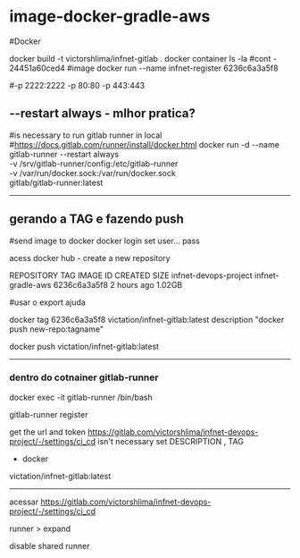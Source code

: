# image-docker-gradle-aws

#Docker

docker build -t victorshlima/infnet-gitlab .
docker container ls -la
#cont - 24451a60ced4
#image
docker run --name infnet-register 6236c6a3a5f8


#-p 2222:2222 -p 80:80 -p 443:443

## --restart always - mlhor pratica?

#is necessary to run gitlab runner in local 
#https://docs.gitlab.com/runner/install/docker.html
docker run -d --name gitlab-runner --restart always \
-v /srv/gitlab-runner/config:/etc/gitlab-runner \
-v /var/run/docker.sock:/var/run/docker.sock \
gitlab/gitlab-runner:latest

------------------------------------------------------------------------------------------------
gerando a TAG e fazendo push
------------------------------------------------------------------------------------------------
#send image to docker
docker login
set user... pass

acess docker hub -  create a new repository

REPOSITORY                        TAG                 IMAGE ID       CREATED         SIZE
infnet-devops-project             infnet-gradle-aws   6236c6a3a5f8   2 hours ago     1.02GB

#usar o export ajuda

docker tag 6236c6a3a5f8  victation/infnet-gitlab:latest
description "docker push new-repo:tagname"

docker push victation/infnet-gitlab:latest




------------------------------------------------------------------------------------------------
### dentro do cotnainer gitlab-runner
docker exec -it gitlab-runner /bin/bash

gitlab-runner register

get the url and token
https://gitlab.com/victorshlima/infnet-devops-project/-/settings/ci_cd
isn't necessary set DESCRIPTION , TAG
- docker

victation/infnet-gitlab:latest

------------------------------------------------------------------------------------------------
acessar
https://gitlab.com/victorshlima/infnet-devops-project/-/settings/ci_cd

runner > expand

disable shared runner   


